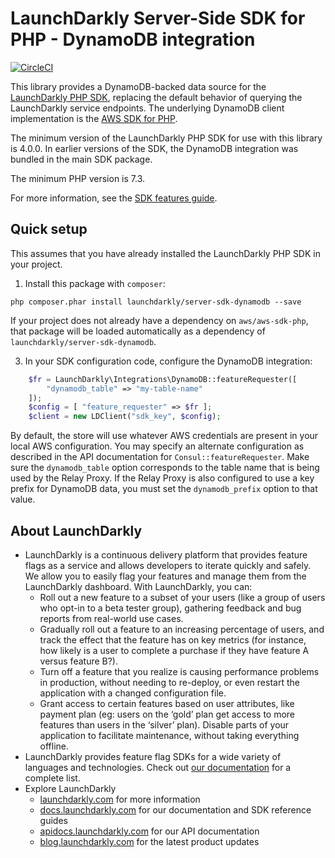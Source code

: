 # LaunchDarkly Server-Side SDK for PHP - DynamoDB integration

[![CircleCI](https://circleci.com/gh/launchdarkly/php-server-sdk-dynamodb.svg?style=svg)](https://circleci.com/gh/launchdarkly/php-server-sdk-dynamodb)

This library provides a DynamoDB-backed data source for the [LaunchDarkly PHP SDK](https://github.com/launchdarkly/php-server-sdk), replacing the default behavior of querying the LaunchDarkly service endpoints. The underlying DynamoDB client implementation is the [AWS SDK for PHP](https://aws.amazon.com/sdk-for-php/).

The minimum version of the LaunchDarkly PHP SDK for use with this library is 4.0.0. In earlier versions of the SDK, the DynamoDB integration was bundled in the main SDK package.

The minimum PHP version is 7.3.

For more information, see the [SDK features guide](https://docs.launchdarkly.com/sdk/features/storing-data).

## Quick setup

This assumes that you have already installed the LaunchDarkly PHP SDK in your project.

1. Install this package with `composer`:

```shell
php composer.phar install launchdarkly/server-sdk-dynamodb --save
```

If your project does not already have a dependency on `aws/aws-sdk-php`, that package will be loaded automatically as a dependency of `launchdarkly/server-sdk-dynamodb`.

3. In your SDK configuration code, configure the DynamoDB integration:

```php
    $fr = LaunchDarkly\Integrations\DynamoDB::featureRequester([
        "dynamodb_table" => "my-table-name"
    ]);
    $config = [ "feature_requester" => $fr ];
    $client = new LDClient("sdk_key", $config);
```

By default, the store will use whatever AWS credentials are present in your local AWS configuration. You may specify an alternate configuration as described in the API documentation for `Consul::featureRequester`. Make sure the `dynamodb_table` option corresponds to the table name that is being used by the Relay Proxy. If the Relay Proxy is also configured to use a key prefix for DynamoDB data, you must set the `dynamodb_prefix` option to that value.

## About LaunchDarkly

* LaunchDarkly is a continuous delivery platform that provides feature flags as a service and allows developers to iterate quickly and safely. We allow you to easily flag your features and manage them from the LaunchDarkly dashboard.  With LaunchDarkly, you can:
    * Roll out a new feature to a subset of your users (like a group of users who opt-in to a beta tester group), gathering feedback and bug reports from real-world use cases.
    * Gradually roll out a feature to an increasing percentage of users, and track the effect that the feature has on key metrics (for instance, how likely is a user to complete a purchase if they have feature A versus feature B?).
    * Turn off a feature that you realize is causing performance problems in production, without needing to re-deploy, or even restart the application with a changed configuration file.
    * Grant access to certain features based on user attributes, like payment plan (eg: users on the ‘gold’ plan get access to more features than users in the ‘silver’ plan). Disable parts of your application to facilitate maintenance, without taking everything offline.
* LaunchDarkly provides feature flag SDKs for a wide variety of languages and technologies. Check out [our documentation](https://docs.launchdarkly.com/docs) for a complete list.
* Explore LaunchDarkly
    * [launchdarkly.com](https://www.launchdarkly.com/ "LaunchDarkly Main Website") for more information
    * [docs.launchdarkly.com](https://docs.launchdarkly.com/  "LaunchDarkly Documentation") for our documentation and SDK reference guides
    * [apidocs.launchdarkly.com](https://apidocs.launchdarkly.com/  "LaunchDarkly API Documentation") for our API documentation
    * [blog.launchdarkly.com](https://blog.launchdarkly.com/  "LaunchDarkly Blog Documentation") for the latest product updates
